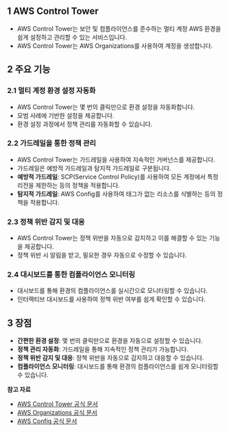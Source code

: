 ## 1 AWS Control Tower

- AWS Control Tower는 보안 및 컴플라이언스를 준수하는 멀티 계정 AWS 환경을 쉽게 설정하고 관리할 수 있는 서비스입니다.
- AWS Control Tower는 AWS Organizations를 사용하여 계정을 생성합니다.



## 2 주요 기능

### 2.1 멀티 계정 환경 설정 자동화

- AWS Control Tower는 몇 번의 클릭만으로 환경 설정을 자동화합니다.
- 모범 사례에 기반한 설정을 제공합니다.
- 환경 설정 과정에서 정책 관리를 자동화할 수 있습니다.



### 2.2 가드레일을 통한 정책 관리

- AWS Control Tower는 가드레일을 사용하여 지속적인 거버넌스를 제공합니다.
- 가드레일은 예방적 가드레일과 탐지적 가드레일로 구분됩니다.
- **예방적 가드레일**: SCP(Service Control Policy)를 사용하여 모든 계정에서 특정 리전을 제한하는 등의 정책을 적용합니다.
- **탐지적 가드레일**: AWS Config를 사용하여 태그가 없는 리소스를 식별하는 등의 정책을 적용합니다.



### 2.3 정책 위반 감지 및 대응

- AWS Control Tower는 정책 위반을 자동으로 감지하고 이를 해결할 수 있는 기능을 제공합니다.
- 정책 위반 시 알림을 받고, 필요한 경우 자동으로 수정할 수 있습니다.



### 2.4 대시보드를 통한 컴플라이언스 모니터링

- 대시보드를 통해 환경의 컴플라이언스를 실시간으로 모니터링할 수 있습니다.
- 인터랙티브 대시보드를 사용하여 정책 위반 여부를 쉽게 확인할 수 있습니다.



## 3 장점

- **간편한 환경 설정**: 몇 번의 클릭만으로 환경을 자동으로 설정할 수 있습니다.
- **정책 관리 자동화**: 가드레일을 통해 지속적인 정책 관리가 가능합니다.
- **정책 위반 감지 및 대응**: 정책 위반을 자동으로 감지하고 대응할 수 있습니다.
- **컴플라이언스 모니터링**: 대시보드를 통해 환경의 컴플라이언스를 쉽게 모니터링할 수 있습니다.



**참고 자료**

- [AWS Control Tower 공식 문서](https://aws.amazon.com/controltower/)
- [AWS Organizations 공식 문서](https://aws.amazon.com/organizations/)
- [AWS Config 공식 문서](https://aws.amazon.com/config/)